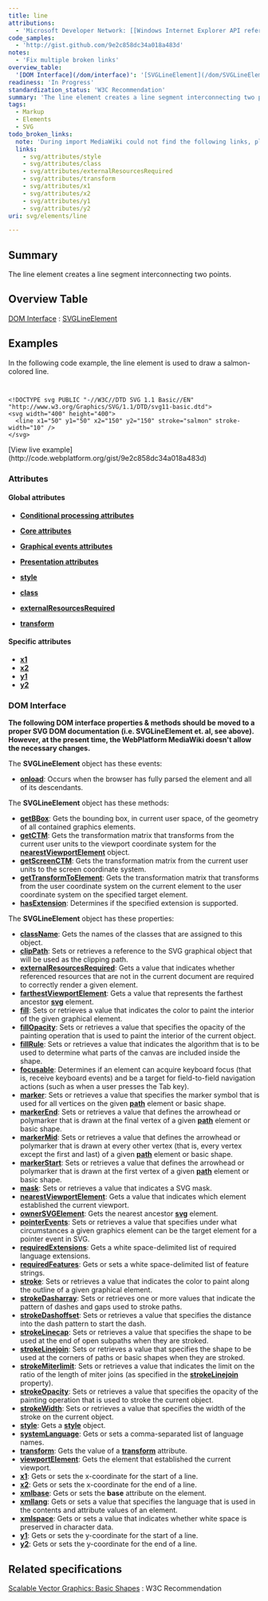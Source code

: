 ```yaml
---
title: line
attributions:
  - 'Microsoft Developer Network: [[Windows Internet Explorer API reference](http://msdn.microsoft.com/en-us/library/ie/hh828809%28v=vs.85%29.aspx) Article]'
code_samples:
  - 'http://gist.github.com/9e2c858dc34a018a483d'
notes:
  - 'Fix multiple broken links'
overview_table:
  '[DOM Interface](/dom/interface)': '[SVGLineElement](/dom/SVGLineElement)'
readiness: 'In Progress'
standardization_status: 'W3C Recommendation'
summary: 'The line element creates a line segment interconnecting two points.'
tags:
  - Markup
  - Elements
  - SVG
todo_broken_links:
  note: 'During import MediaWiki could not find the following links, please fix and adjust this list.'
  links:
    - svg/attributes/style
    - svg/attributes/class
    - svg/attributes/externalResourcesRequired
    - svg/attributes/transform
    - svg/attributes/x1
    - svg/attributes/x2
    - svg/attributes/y1
    - svg/attributes/y2
uri: svg/elements/line

---
```

## <span>Summary</span>

The line element creates a line segment interconnecting two points.

## <span>Overview Table</span>

[DOM Interface](/dom/interface)
:   [SVGLineElement](/dom/SVGLineElement)

## <span>Examples</span>

In the following code example, the line element is used to draw a salmon-colored line.

```


<!DOCTYPE svg PUBLIC "-//W3C//DTD SVG 1.1 Basic//EN"     "http://www.w3.org/Graphics/SVG/1.1/DTD/svg11-basic.dtd">
<svg width="400" height="400">
  <line x1="50" y1="50" x2="150" y2="150" stroke="salmon" stroke-width="10" />
</svg>
```

</pre>
[View live example](http://code.webplatform.org/gist/9e2c858dc34a018a483d)

### <span>Attributes</span>

#### <span>Global attributes</span>

-   [**Conditional processing attributes**](/svg/attributes#Conditional_Processing_Attributes)
-   [**Core attributes**](/svg/attributes#Core_Attributes)
-   [**Graphical events attributes**](/svg/attributes#Graphical_Event_Attributes)
-   [**Presentation attributes**](/svg/attributes#Presentation_Attributes)

-   [**style**](/w/index.php?title=svg/attributes/style&action=edit&redlink=1)
-   [**class**](/w/index.php?title=svg/attributes/class&action=edit&redlink=1)
-   [**externalResourcesRequired**](/w/index.php?title=svg/attributes/externalResourcesRequired&action=edit&redlink=1)
-   [**transform**](/w/index.php?title=svg/attributes/transform&action=edit&redlink=1)

#### <span>Specific attributes</span>

-   [**x1**](/w/index.php?title=svg/attributes/x1&action=edit&redlink=1)
-   [**x2**](/w/index.php?title=svg/attributes/x2&action=edit&redlink=1)
-   [**y1**](/w/index.php?title=svg/attributes/y1&action=edit&redlink=1)
-   [**y2**](/w/index.php?title=svg/attributes/y2&action=edit&redlink=1)

### <span>DOM Interface</span>

**The following DOM interface properties & methods should be moved to a proper SVG DOM documentation (i.e. SVGLineElement et. al, see above). However, at the present time, the WebPlatform MediaWiki doesn't allow the necessary changes.**

The **SVGLineElement** object has these events:

-   [**onload**](/svg/events/load): Occurs when the browser has fully parsed the element and all of its descendants.

The **SVGLineElement** object has these methods:

-   [**getBBox**](/svg/methods/getBBox): Gets the bounding box, in current user space, of the geometry of all contained graphics elements.
-   [**getCTM**](/svg/methods/getCTM): Gets the transformation matrix that transforms from the current user units to the viewport coordinate system for the [**nearestViewportElement**](/svg/properties/nearestViewportElement) object.
-   [**getScreenCTM**](/svg/methods/getScreenCTM): Gets the transformation matrix from the current user units to the screen coordinate system.
-   [**getTransformToElement**](/svg/methods/getTransformToElement): Gets the transformation matrix that transforms from the user coordinate system on the current element to the user coordinate system on the specified target element.
-   [**hasExtension**](/svg/methods/hasExtension): Determines if the specified extension is supported.

The **SVGLineElement** object has these properties:

-   [**className**](/svg/properties/className): Gets the names of the classes that are assigned to this object.
-   [**clipPath**](/svg/properties/clipPath): Sets or retrieves a reference to the SVG graphical object that will be used as the clipping path.
-   [**externalResourcesRequired**](/svg/properties/externalResourcesRequired): Gets a value that indicates whether referenced resources that are not in the current document are required to correctly render a given element.
-   [**farthestViewportElement**](/svg/properties/farthestViewportElement): Gets a value that represents the farthest ancestor [**svg**](/svg/elements/svg) element.
-   [**fill**](/svg/attributes/fill): Sets or retrieves a value that indicates the color to paint the interior of the given graphical element.
-   [**fillOpacity**](/svg/attributes/fill-opacity): Sets or retrieves a value that specifies the opacity of the painting operation that is used to paint the interior of the current object.
-   [**fillRule**](/svg/attributes/fill-rule): Sets or retrieves a value that indicates the algorithm that is to be used to determine what parts of the canvas are included inside the shape.
-   [**focusable**](/svg/properties/focusable): Determines if an element can acquire keyboard focus (that is, receive keyboard events) and be a target for field-to-field navigation actions (such as when a user presses the Tab key).
-   [**marker**](/svg/attributes/marker): Sets or retrieves a value that specifies the marker symbol that is used for all vertices on the given [**path**](/svg/elements/path) element or basic shape.
-   [**markerEnd**](/svg/attributes/marker-end): Sets or retrieves a value that defines the arrowhead or polymarker that is drawn at the final vertex of a given [**path**](/svg/elements/path) element or basic shape.
-   [**markerMid**](/svg/attributes/marker-mid): Sets or retrieves a value that defines the arrowhead or polymarker that is drawn at every other vertex (that is, every vertex except the first and last) of a given [**path**](/svg/elements/path) element or basic shape.
-   [**markerStart**](/svg/attributes/marker-start): Sets or retrieves a value that defines the arrowhead or polymarker that is drawn at the first vertex of a given [**path**](/svg/elements/path) element or basic shape.
-   [**mask**](/svg/attributes/mask): Sets or retrieves a value that indicates a SVG mask.
-   [**nearestViewportElement**](/svg/properties/nearestViewportElement): Gets a value that indicates which element established the current viewport.
-   [**ownerSVGElement**](/svg/properties/ownerSVGElement): Gets the nearest ancestor [**svg**](/svg/objects/SVGElement) element.
-   [**pointerEvents**](/svg/attributes/pointers): Sets or retrieves a value that specifies under what circumstances a given graphics element can be the target element for a pointer event in SVG.
-   [**requiredExtensions**](/svg/properties/requiredExtensions): Gets a white space-delimited list of required language extensions.
-   [**requiredFeatures**](/svg/properties/requiredFeatures): Gets or sets a white space-delimited list of feature strings.
-   [**stroke**](/svg/attributes/stroke): Sets or retrieves a value that indicates the color to paint along the outline of a given graphical element.
-   [**strokeDasharray**](/svg/attributes/stroke-dasharray): Sets or retrieves one or more values that indicate the pattern of dashes and gaps used to stroke paths.
-   [**strokeDashoffset**](/svg/attributes/stroke-dashoffset): Sets or retrieves a value that specifies the distance into the dash pattern to start the dash.
-   [**strokeLinecap**](/svg/attributes/stroke-linecap): Sets or retrieves a value that specifies the shape to be used at the end of open subpaths when they are stroked.
-   [**strokeLinejoin**](/svg/attributes/stroke-linejoin): Sets or retrieves a value that specifies the shape to be used at the corners of paths or basic shapes when they are stroked.
-   [**strokeMiterlimit**](/svg/attributes/stroke-miterlimit): Sets or retrieves a value that indicates the limit on the ratio of the length of miter joins (as specified in the [**strokeLinejoin**](/svg/attributes/stroke-linejoin) property).
-   [**strokeOpacity**](/svg/attributes/stroke-opacity): Sets or retrieves a value that specifies the opacity of the painting operation that is used to stroke the current object.
-   [**strokeWidth**](/svg/attributes/stroke-width): Sets or retrieves a value that specifies the width of the stroke on the current object.
-   [**style**](/svg/properties/style): Gets a [**style**](/css/cssom/style) object.
-   [**systemLanguage**](/svg/properties/systemLanguage): Gets or sets a comma-separated list of language names.
-   [**transform**](/svg/properties/transform): Gets the value of a [**transform**](/svg/properties/transform) attribute.
-   [**viewportElement**](/svg/properties/viewportElement): Gets the element that established the current viewport.
-   [**x1**](/svg/properties/x1_(SVGLineElement)): Gets or sets the x-coordinate for the start of a line.
-   [**x2**](/svg/properties/x2_(SVGLineElement)): Gets or sets the x-coordinate for the end of a line.
-   [**xmlbase**](/svg/properties/xmlbase): Gets or sets the **base** attribute on the element.
-   [**xmllang**](/svg/properties/xmllang): Gets or sets a value that specifies the language that is used in the contents and attribute values of an element.
-   [**xmlspace**](/svg/properties/xmlspace): Gets or sets a value that indicates whether white space is preserved in character data.
-   [**y1**](/svg/properties/y1_(SVGLineElement)): Gets or sets the y-coordinate for the start of a line.
-   [**y2**](/svg/properties/y2_(SVGLineElement)): Gets or sets the y-coordinate for the end of a line.

## <span>Related specifications</span>

[Scalable Vector Graphics: Basic Shapes](http://www.w3.org/TR/SVG11/shapes.html#LineElement)
:   W3C Recommendation
